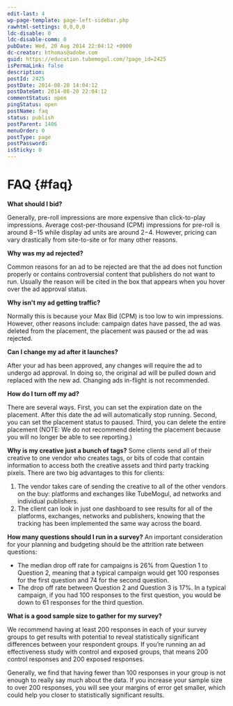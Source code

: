 ```yaml
---
edit-last: 4
wp-page-template: page-left-sidebar.php
rawhtml-settings: 0,0,0,0
ldc-disable: 0
ldc-disable-comm: 0
pubDate: Wed, 20 Aug 2014 22:04:12 +0000
dc-creator: hthomas@adobe.com
guid: https://education.tubemogul.com/?page_id=2425
isPermaLink: false
description: 
postId: 2425
postDate: 2014-08-20 14:04:12
postDateGmt: 2014-08-20 22:04:12
commentStatus: open
pingStatus: open
postName: faq
status: publish
postParent: 1406
menuOrder: 0
postType: page
postPassword: 
isSticky: 0
---
```


# FAQ {#faq}

**What should I bid?**

Generally, pre-roll impressions are more expensive than click-to-play impressions. Average cost-per-thousand (CPM) impressions for pre-roll is around $8-$15 while display ad units are around $2-$4. However, pricing can vary drastically from site-to-site or for many other reasons.

**Why was my ad rejected?**

Common reasons for an ad to be rejected are that the ad does not function properly or contains controversial content that publishers do not want to run. Usually the reason will be cited in the box that appears when you hover over the ad approval status.

**Why isn't my ad getting traffic?**

Normally this is because your Max Bid (CPM) is too low to win impressions. However, other reasons include: campaign dates have passed, the ad was deleted from the placement, the placement was paused or the ad was rejected.

**Can I change my ad after it launches?**

After your ad has been approved, any changes will require the ad to undergo ad approval. In doing so, the original ad will be pulled down and replaced with the new ad. Changing ads in-flight is not recommended.

**How do I turn off my ad?**

There are several ways. First, you can set the expiration date on the placement. After this date the ad will automatically stop running. Second, you can set the placement status to paused. Third, you can delete the entire placement (NOTE: We do not recommend deleting the placement because you will no longer be able to see reporting.)

**Why is my creative just a bunch of tags?**
Some clients send all of their creative to one vendor who creates tags, or bits of code that contain information to access both the creative assets and third party tracking pixels. There are two big advantages to this for clients:

1. The vendor takes care of sending the creative to all of the other vendors on the buy: platforms and exchanges like TubeMogul, ad networks and individual publishers.
1. The client can look in just one dashboard to see results for all of the platforms, exchanges, networks and publishers, knowing that the tracking has been implemented the same way across the board.

**How many questions should I run in a survey?**
An important consideration for your planning and budgeting should be the attrition rate between questions:

* The median drop off rate for campaigns is 26% from Question 1 to Question 2, meaning that a typical campaign would get 100 responses for the first question and 74 for the second question.
* The drop off rate between Question 2 and Question 3 is 17%. In a typical campaign, if you had 100 responses to the first question, you would be down to 61 responses for the third question.

**What is a good sample size to gather for my survey?**

We recommend having at least 200 responses in each of your survey groups to get results with potential to reveal statistically significant differences between your respondent groups. If you’re running an ad effectiveness study with control and exposed groups, that means 200 control responses and 200 exposed responses.

Generally, we find that having fewer than 100 responses in your group is not enough to really say much about the data. If you increase your sample size to over 200 responses, you will see your margins of error get smaller, which could help you closer to statistically significant results. 
